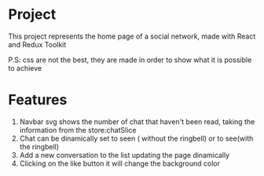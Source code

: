 # Project
This project represents the home page of a social network, made with React and Redux Toolkit 

P.S: css are not the best, they are made in order to show what it is possible to achieve

# Features 
1) Navbar svg shows the number of chat that haven't been read, taking the information from the store:chatSlice
2) Chat can be dinamically set to seen ( without the ringbell) or to see(with the ringbell)
3) Add a new conversation to the list updating the page dinamically
4) Clicking on the like button it will change the background color

